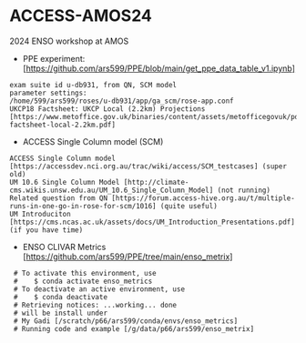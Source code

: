 # ACCESS-AMOS24
2024 ENSO workshop at AMOS

* PPE experiment: [https://github.com/ars599/PPE/blob/main/get_ppe_data_table_v1.ipynb]<br />
```
exam suite id u-db931, from QN, SCM model
parameter settings:
/home/599/ars599/roses/u-db931/app/ga_scm/rose-app.conf
UKCP18 Factsheet: UKCP Local (2.2km) Projections
[https://www.metoffice.gov.uk/binaries/content/assets/metofficegovuk/pdf/research/ukcp/ukcp18-factsheet-local-2.2km.pdf]
```

* ACCESS Single Column model (SCM)
```
ACCESS Single Column model [https://accessdev.nci.org.au/trac/wiki/access/SCM_testcases] (super old)
UM 10.6 Single Column Model [http://climate-cms.wikis.unsw.edu.au/UM_10.6_Single_Column_Model] (not running)
Related question from QN [https://forum.access-hive.org.au/t/multiple-runs-in-one-go-in-rose-for-scm/1016] (quite useful)
UM Introduciton [https://cms.ncas.ac.uk/assets/docs/UM_Introduction_Presentations.pdf] (if you have time)
```


* ENSO CLIVAR Metrics [https://github.com/ars599/PPE/tree/main/enso_metrix]<br />
```
 # To activate this environment, use
 #    $ conda activate enso_metrics
 # To deactivate an active environment, use
 #    $ conda deactivate
 # Retrieving notices: ...working... done
 # will be install under
 # My Gadi [/scratch/p66/ars599/conda/envs/enso_metrics]
 # Running code and example [/g/data/p66/ars599/enso_metrix]
```
